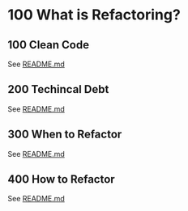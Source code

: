 # 100 What is Refactoring?

## 100 Clean Code

See [README.md](./100/README.md)

## 200 Techincal Debt

See [README.md](./200/README.md)

## 300 When to Refactor

See [README.md](./300/README.md)

## 400 How to Refactor

See [README.md](./400/README.md)
